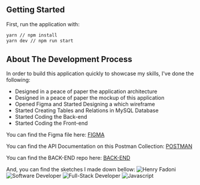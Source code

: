 ## Getting Started

First, run the application with:

```bash
yarn // npm install
yarn dev // npm run start
```

## About The Development Process

In order to build this application quickly to showcase my skills, I've done the following:

- Designed in a peace of paper the application architecture
- Designed in a peace of paper the mockup of this application
- Opened Figma and Started Designing a which wireframe
- Started Creating Tables and Relations in MySQL Database
- Started Coding the Back-end
- Started Coding the Front-end

You can find the Figma file here: [FIGMA](https://www.figma.com/file/CMbXMzL7P7W8b7PUrGpsPb/Untitled?node-id=1%3A2)

You can find the API Documentation on this Postman Collection: [POSTMAN](https://documenter.getpostman.com/view/23724325/2s83zjt3yA)

You can find the BACK-END repo here: [BACK-END](https://github.com/HenriqueFadoni/zumbi_app_backend)

And, you can find the sketches I made down bellow:
![Henry Fadoni](https://i.imgur.com/jQbxXIx.jpeg)
![Software Developer](https://i.imgur.com/6rS82Se.jpeg)
![Full-Stack Developer](https://i.imgur.com/piwBb6Q.jpeg)
![Javascript](https://i.imgur.com/V2kgO1J.jpeg)
